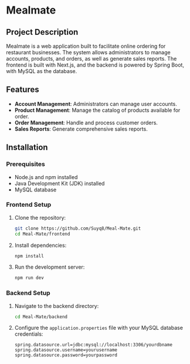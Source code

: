 # Mealmate

## Project Description

Mealmate is a web application built to facilitate online ordering for restaurant businesses. The system allows administrators to manage accounts, products, and orders, as well as generate sales reports. The frontend is built with Next.js, and the backend is powered by Spring Boot, with MySQL as the database.

## Features

- **Account Management**: Administrators can manage user accounts.
- **Product Management**: Manage the catalog of products available for order.
- **Order Management**: Handle and process customer orders.
- **Sales Reports**: Generate comprehensive sales reports.

## Installation

### Prerequisites

- Node.js and npm installed
- Java Development Kit (JDK) installed
- MySQL database

### Frontend Setup

1. Clone the repository:
    ```bash
    git clone https://github.com/Suyq8/Meal-Mate.git
    cd Meal-Mate/frontend
    ```

2. Install dependencies:
    ```bash
    npm install
    ```

3. Run the development server:
    ```bash
    npm run dev
    ```

### Backend Setup

1. Navigate to the backend directory:
    ```bash
    cd Meal-Mate/backend
    ```

2. Configure the `application.properties` file with your MySQL database credentials:
    ```properties
    spring.datasource.url=jdbc:mysql://localhost:3306/yourdbname
    spring.datasource.username=yourusername
    spring.datasource.password=yourpassword
    ```
